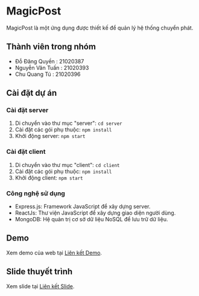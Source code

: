 # MagicPost

MagicPost là một ứng dụng được thiết kế để quản lý hệ thống chuyển phát.

## Thành viên trong nhóm

- Đỗ Đăng Quyền : 21020387
- Nguyễn Văn Tuấn : 21020393
- Chu Quang Tú : 21020396

## Cài đặt dự án

### Cài đặt server

1. Di chuyển vào thư mục "server": `cd server`
2. Cài đặt các gói phụ thuộc: `npm install`
3. Khởi động server: `npm start`

### Cài đặt client

1. Di chuyển vào thư mục "client": `cd client`
2. Cài đặt các gói phụ thuộc: `npm install`
3. Khởi động client: `npm start`

### Công nghệ sử dụng

- Express.js: Framework JavaScript để xây dựng server.
- ReactJs: Thư viện JavaScript để xây dựng giao diện người dùng.
- MongoDB: Hệ quản trị cơ sở dữ liệu NoSQL để lưu trữ dữ liệu.

## Demo

Xem demo của web tại [Liên kết Demo](https://example.com).

## Slide thuyết trình

Xem slide tại [Liên kết Slide](https://www.canva.com/design/DAF4V2LZRvo/ZMu-anDbGKzCPW1y7kTYew/edit?fbclid=IwAR0sOU9rt_LjTTdRYitsdlJi_Cdnn8WHKp5z1c7chQPFg9QFFMXgA4fBVk0).

